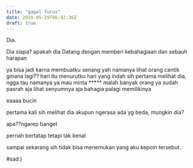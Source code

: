```yaml
---
title: "gagal fucus"
date: 2020-05-29T06:42:36Z
draft: true
---
```


Dia.

Dia siapa? apakah dia Datang dengan memberi kebahagiaan dan sebauh harapan

ya bisa jadi karna membuatku senang 
yah namanya lihat orang cantik gmana lagi??
hari itu menurutku hari yang indah sih pertama melihat dia,
ngga tau namanya ya mau minta ***** malah banyak orang ya sudah pasrah aja lihat senyumnya aja bahagia palagi memilikinya

eaaaa bucin

pertama kali sih melihat dia akupun ngerasa ada yg beda, mungkin dia?

apa??ngarep banget

pernah bertatap tetapi tak kenal 

 sampai sekarang sih tidak bisa menemukan yang aku kepoin tersebut.
 
#sad:)
